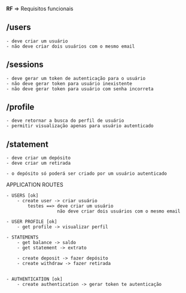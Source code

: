 **RF** => Requisitos funcionais



## /users
    - deve criar um usuário
    - não deve criar dois usuários com o mesmo email

## /sessions
    - deve gerar um token de autenticação para o usuário
    - não deve gerar token para usuário inexistente
    - não deve gerar token para usuário com senha incorreta

## /profile
    - deve retornar a busca do perfil de usuário
    - permitir visualização apenas para usuário autenticado

## /statement
    - deve criar um depósito
    - deve criar um retirada

    - o depósito só poderá ser criado por um usuário autenticado

APPLICATION ROUTES

    - USERS [ok]
        - create user -> criar usuário
            testes ==> deve criar um usuário
                       não deve criar dois usuários com o mesmo email

    - USER PROFILE [ok]
        - get profile -> visualizar perfil

    - STATEMENTS
        - get balance -> saldo
        - get statement -> extrato

        - create deposit -> fazer depósito
        - create withdraw -> fazer retirada


    - AUTHENTICATION [ok]
        - create authentication -> gerar token te autenticação
